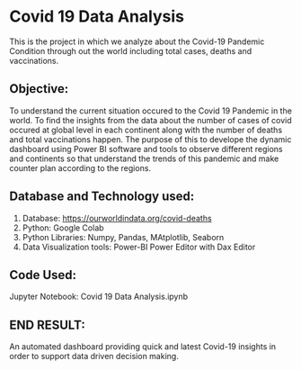 # Covid 19 Data Analysis
This is the project in which we analyze about the Covid-19 Pandemic Condition through out the world including total cases, deaths and vaccinations.
## Objective:
To understand the current situation occured to the Covid 19 Pandemic in the world. To find the insights from the data about the number of cases of covid occured at global level in each continent along with the number of deaths and total vaccinations happen. The purpose of this to develope the dynamic dashboard using Power BI software and tools to observe different regions and continents so that understand the trends of this pandemic and make counter plan according to the regions.

## Database and Technology used:
1. Database: https://ourworldindata.org/covid-deaths
2. Python: Google Colab
3. Python Libraries: Numpy, Pandas, MAtplotlib, Seaborn
4. Data Visualization tools: Power-BI Power Editor with Dax Editor

## Code Used:

Jupyter Notebook: Covid 19 Data Analysis.ipynb

## END RESULT:
An automated dashboard providing quick and latest Covid-19 insights in order to support data driven decision making.
